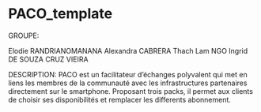 # PACO_template

GROUPE: 

Elodie RANDRIANOMANANA 
Alexandra CABRERA 
Thach Lam NGO
Ingrid DE SOUZA CRUZ VIEIRA


DESCRIPTION: 
PACO est un facilitateur d’échanges polyvalent qui met en liens les membres de la 
communauté avec les infrastructures partenaires directement sur le smartphone. 
Proposant trois packs, il permet aux clients de choisir ses disponibilités et 
remplacer les differents abonnement. 